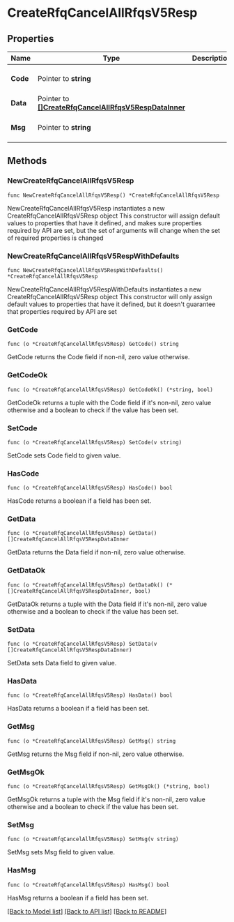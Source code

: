 # CreateRfqCancelAllRfqsV5Resp

## Properties

Name | Type | Description | Notes
------------ | ------------- | ------------- | -------------
**Code** | Pointer to **string** |  | [optional] [default to ""]
**Data** | Pointer to [**[]CreateRfqCancelAllRfqsV5RespDataInner**](CreateRfqCancelAllRfqsV5RespDataInner.md) |  | [optional] 
**Msg** | Pointer to **string** |  | [optional] [default to ""]

## Methods

### NewCreateRfqCancelAllRfqsV5Resp

`func NewCreateRfqCancelAllRfqsV5Resp() *CreateRfqCancelAllRfqsV5Resp`

NewCreateRfqCancelAllRfqsV5Resp instantiates a new CreateRfqCancelAllRfqsV5Resp object
This constructor will assign default values to properties that have it defined,
and makes sure properties required by API are set, but the set of arguments
will change when the set of required properties is changed

### NewCreateRfqCancelAllRfqsV5RespWithDefaults

`func NewCreateRfqCancelAllRfqsV5RespWithDefaults() *CreateRfqCancelAllRfqsV5Resp`

NewCreateRfqCancelAllRfqsV5RespWithDefaults instantiates a new CreateRfqCancelAllRfqsV5Resp object
This constructor will only assign default values to properties that have it defined,
but it doesn't guarantee that properties required by API are set

### GetCode

`func (o *CreateRfqCancelAllRfqsV5Resp) GetCode() string`

GetCode returns the Code field if non-nil, zero value otherwise.

### GetCodeOk

`func (o *CreateRfqCancelAllRfqsV5Resp) GetCodeOk() (*string, bool)`

GetCodeOk returns a tuple with the Code field if it's non-nil, zero value otherwise
and a boolean to check if the value has been set.

### SetCode

`func (o *CreateRfqCancelAllRfqsV5Resp) SetCode(v string)`

SetCode sets Code field to given value.

### HasCode

`func (o *CreateRfqCancelAllRfqsV5Resp) HasCode() bool`

HasCode returns a boolean if a field has been set.

### GetData

`func (o *CreateRfqCancelAllRfqsV5Resp) GetData() []CreateRfqCancelAllRfqsV5RespDataInner`

GetData returns the Data field if non-nil, zero value otherwise.

### GetDataOk

`func (o *CreateRfqCancelAllRfqsV5Resp) GetDataOk() (*[]CreateRfqCancelAllRfqsV5RespDataInner, bool)`

GetDataOk returns a tuple with the Data field if it's non-nil, zero value otherwise
and a boolean to check if the value has been set.

### SetData

`func (o *CreateRfqCancelAllRfqsV5Resp) SetData(v []CreateRfqCancelAllRfqsV5RespDataInner)`

SetData sets Data field to given value.

### HasData

`func (o *CreateRfqCancelAllRfqsV5Resp) HasData() bool`

HasData returns a boolean if a field has been set.

### GetMsg

`func (o *CreateRfqCancelAllRfqsV5Resp) GetMsg() string`

GetMsg returns the Msg field if non-nil, zero value otherwise.

### GetMsgOk

`func (o *CreateRfqCancelAllRfqsV5Resp) GetMsgOk() (*string, bool)`

GetMsgOk returns a tuple with the Msg field if it's non-nil, zero value otherwise
and a boolean to check if the value has been set.

### SetMsg

`func (o *CreateRfqCancelAllRfqsV5Resp) SetMsg(v string)`

SetMsg sets Msg field to given value.

### HasMsg

`func (o *CreateRfqCancelAllRfqsV5Resp) HasMsg() bool`

HasMsg returns a boolean if a field has been set.


[[Back to Model list]](../README.md#documentation-for-models) [[Back to API list]](../README.md#documentation-for-api-endpoints) [[Back to README]](../README.md)


